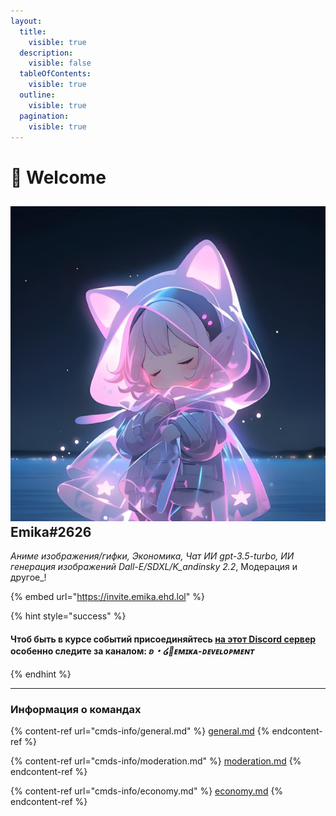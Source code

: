 ```yaml
---
layout:
  title:
    visible: true
  description:
    visible: false
  tableOfContents:
    visible: true
  outline:
    visible: true
  pagination:
    visible: true
---
```


# 💜 Welcome

## <img src=".gitbook/assets/image (8).png" alt="" data-size="line"> Emika#2626

_Аниме изображения/гифки, Экономика, Чат ИИ gpt-3.5-turbo, ИИ генерация изображений Dall-E/SDXL/K_andinsky 2.2_, Модерация и другое_!

{% embed url="https://invite.emika.ehd.lol" %}

{% hint style="success" %}
#### Чтоб быть в курсе событий присоединяйтесь [на этот Discord сервер](https://discord.gg/cEqr2Cv73j) особенно следите за каналом: _ʚ・໒🤖ᴇᴍɪᴋᴀ-ᴅᴇᴠᴇʟᴏᴘᴍᴇɴᴛ_
{% endhint %}

***

### Информация о командах

{% content-ref url="cmds-info/general.md" %}
[general.md](cmds-info/general.md)
{% endcontent-ref %}

{% content-ref url="cmds-info/moderation.md" %}
[moderation.md](cmds-info/moderation.md)
{% endcontent-ref %}

{% content-ref url="cmds-info/economy.md" %}
[economy.md](cmds-info/economy.md)
{% endcontent-ref %}
